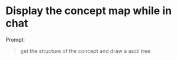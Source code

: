 # Display the concept map while in chat

Prompt:
> get the structure of the concept and draw a ascii tree

